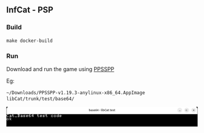 ## InfCat - PSP

### Build

```shell
make docker-build
```

### Run

Download and run the game using [PPSSPP](https://github.com/hrydgard/ppsspp/releases)

Eg:

```shell
~/Downloads/PPSSPP-v1.19.3-anylinux-x86_64.AppImage libCat/trunk/test/base64/
```
![](ppsspp-base64.png)